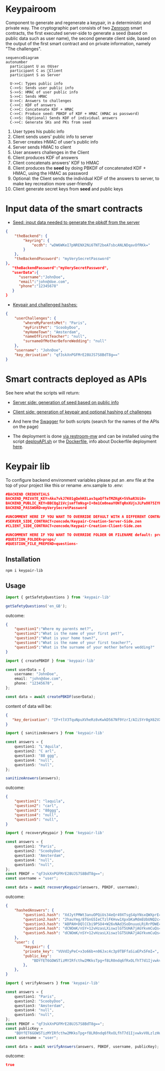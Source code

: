 # Keypairoom

Component to generate and regenerate a keypair, in a deterministic and private way.
The cryptographic part consists of two [Zenroom](zenroom.org) smart contracts, the first executed server-side to generate a seed (based on public data such as user name), the second generate client side, based on the output of the first smart contract and on private information, namely "The challenges". 


```mermaid
sequenceDiagram
autonumber
  participant U as 🤓User
  participant C as 📱Client
  participant S as Server
  
  U->>C: Types public info
  C->>S: Sends user public info
  S->>S: HMAC of user public info
  S->>C: Sends HMAC
  U->>C: Answers to challenges 
  C->>C: KDF of answers
  C->>C: Concatenate KDF + HMAC
  C->>C: Produce seed: PBKDF of KDF + HMAC (HMAC as password) 
  C->>S: (Optional) Sends KDF of individual answers
  C->>C: Generate SKs and PKs from seed 
```

1. User types his public info
1. Client sends users' public info to server
1. Server creates HMAC of user's public info
1. Server sends HMAC to client
1. User answers challenges in the Client
1. Client produces KDF of answers
1. Client concatenats answers' KDF to HMAC
1. Client produces the **seed** by doing PBKDF of concatenated KDF + HMAC, using the HMAC as password
1. Optional: the Client sends the individual KDF of the answers to server, to make key recreation more user-friendly
1. Client generate secret keys from **seed** and public keys


# Input data of the smart contracts 

 - [Seed: input data needed to generate the pbkdf from the server](./zencode/Keypair-Creation-Server-Side.keys ':include :type=code json') 
 
```json
{
	"theBackend": {
		"keyring": {
			"ecdh": "wDW6WKeI7pNRENX2Ni6TNT2beATsbcANLNDqavOfRKk="
		}
	},
	"theBackendPassword": "myVerySecretPassword"
},
   "theBackendPassword":"myVerySecretPassword",
   "userData":{
      "username":"JohnDoe",
      "email":"john@doe.com",
      "phone":"12345678"
   }
}
``` 
 
 
 - [Keypair and challenged hashes: ](./zencode/Keypair-Creation-client-Side.keys ':include :type=code json')

```json
{
	"userChallenges": {
		"whereMyParentsMet": "Paris",
		"myFirstPet": "ScoobyDoo",
		"myHomeTown": "Amsterdam",
		"nameOfFirstTeacher": "null",
		"surnameOfMotherBeforeWedding": "null"
	},
	"username": "JohnDoe",
	"key_derivation": "qf3skXnPGFMrE28UJS7S8BdT8g=="
}
``` 

# Smart contracts deployed as APIs

See here what the scripts will return: 

 - [Server side: generation of seed based on public info](https://apiroom.net/api/dyneorg/Keypair-Creation-Server-Side) 
 - [Client side: generation of keypair and optional hashing of challenges](https://apiroom.net/api/dyneorg/Keypair-Creation-Client-Side) 
 - And here the [Swagger](https://apiroom.net/docs/dyneorg/) for both scripts (search for the names of the APIs on the page)
 
 - The deployment is done [via restroom-mw](https://dyne.github.io/restroom-mw/#/) and can be installed using the script [deployAPI.sh](deployAPI.sh) or the [Dockerfile](Dockerfile), info about Dockerfile deployment [here](https://dev.zenroom.org/#/pages/apiroom?id=build-and-run-the-docker-image). 
  
# Keypair lib

To configure backend environment variables please put an .env file at the top of your project like this or rename .env.sample to .env: 

```json
#BACKEND CREDENTIALS
BACKEND_PRIVATE_KEY=Aku7vkJ7K01gQehKELav3qaQfTeTMZKgK+5VhaR3Ui0=
BACKEND_PUBLIC_KEY=BBCQg21VcjsmfTmNsg+I+8m1Cm0neaYONTqRnXUjsJLPa8075IYH+a9w2wRO7rFM1cKmv19Igd7ntDZcUvLq3xI=
BACKEND_PASSWORD=myVerySecretPassword

#UNCOMMENT HERE IF YOU WANT TO OVERRIDE DEFAULT WITH A DIFFERENT CONTRACT
#SERVER_SIDE_CONTRACT=zencode/Keypair-Creation-Server-Side.zen
#CLIENT_SIDE_CONTRACT=zencode/Keypair-Creation-Client-Side.zen

#UNCOMMENT HERE IF YOU WANT TO OVERRIDE FOLDER OR FILENAME default: prop/questions-en_GB.json
#QUESTION_FOLDER=props/
#QUESTION_FILE_PREPEND=questions-
``` 
 ## Installation

```bash
npm i keypair-lib
```

## Usage

```ts
import { getSafetyQuestions } from 'keypair-lib'

getSafetyQuestions('en_GB'); 
```
outcome:

```json
{
    "question1":"Where my parents met?",
    "question2":"What is the name of your first pet?",
    "question3":"What is your home town?",
    "question4":"What is the name of your first teacher?",
    "question5":"What is the surname of your mother before wedding?"
}
``` 

```ts
import { createPBKDF } from 'keypair-lib'

const userData = {
    username: "JohnDoe",
    email: "john@doe.com",
    phone: "12345678",
};

const data = await createPBKDF(userData);
```
content of data will be:

```json
{
   "key_derivation": "IF+tlV3TquNpuXVheRz8vKwkD567Nf9YzrI/AIi5Yr0gX62VXdOq42m5dWF5HPw="
}
``` 

```ts
import { sanitizeAnswers } from 'keypair-lib'

const answers = {
    question1: "L'Aquila",
    question2: "C arl",
    question3: "88 ggg",
    question4: "null",
    question5: "null",
};

sanitizeAnswers(answers);
```
outcome:

```json
{
    "question1": "laquila",
    "question2": "carl",
    "question3": "88ggg",
    "question4": "null",
    "question5": "null",
}
``` 

```ts
import { recoveryKeypair } from 'keypair-lib'

const answers = {
    question1: "Paris",
    question2: "ScoobyDoo",
    question3: "Amsterdam",
    question4: "null",
    question5: "null",
};
const PBKDF = "qf3skXnPGFMrE28UJS7S8BdT8g==";
const username = "user";

const data = await recoveryKeypair(answers, PBKDF, username);
```
outcome:

```json
{
    "hashedAnswers": {
        "question1.hash": "XdJytPMWt3anuOPQiUs34eQr49XTsgS4pYNsxQWXprE=",
        "question2.hash": "2hauYmg/8TGnG5IeCTzlFKHvw1XpxbKaMdmEUbUNQ2c=",
        "question3.hash": "ABPAH+DQlCCbi9PSO4+W26vNAd3SoDnuuoLRiRrPDWE=",
        "question4.hash": "dCNOmK/nSY+12vHzasLXiswzlGT5UHA7jAGYkvmCuQs=",
        "question5.hash": "dCNOmK/nSY+12vHzasLXiswzlGT5UHA7jAGYkvmCuQs=",
    },
    "user": {
        "keypair": {
        "private_key": "VUVdIyPeC+x3o66b+n06Jxc4c3p9TBFfaSiaEPx5FmI=",
        "public_key":
            "BDYfET6GOWSTizMYIRfcthw2MKksTpg+f8LR0ndq6fRxOLfhT7d1IjvwkvV0LzlzHuGat8SF9unNwhA3alpQ8So=",
        },
    },
}
``` 

```ts
import { verifyAnswers } from 'keypair-lib'

const answers = {
    question1: "Paris",
    question2: "ScoobyDoo",
    question3: "Amsterdam",
    question4: "null",
    question5: "null",
};
const PBKDF = "qf3skXnPGFMrE28UJS7S8BdT8g==";
const publicKey =
    "BDYfET6GOWSTizMYIRfcthw2MKksTpg+f8LR0ndq6fRxOLfhT7d1IjvwkvV0LzlzHuGat8SF9unNwhA3alpQ8So=";
const username = "user";

const data = await verifyAnswers(answers, PBKDF, username, publicKey);
```
outcome:

```json
true
``` 
 
